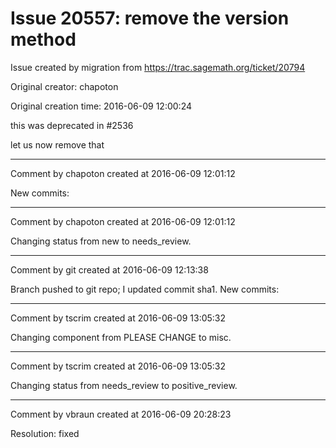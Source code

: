 # Issue 20557: remove the version method

Issue created by migration from https://trac.sagemath.org/ticket/20794

Original creator: chapoton

Original creation time: 2016-06-09 12:00:24

this was deprecated in #2536

let us now remove that


---

Comment by chapoton created at 2016-06-09 12:01:12

New commits:


---

Comment by chapoton created at 2016-06-09 12:01:12

Changing status from new to needs_review.


---

Comment by git created at 2016-06-09 12:13:38

Branch pushed to git repo; I updated commit sha1. New commits:


---

Comment by tscrim created at 2016-06-09 13:05:32

Changing component from PLEASE CHANGE to misc.


---

Comment by tscrim created at 2016-06-09 13:05:32

Changing status from needs_review to positive_review.


---

Comment by vbraun created at 2016-06-09 20:28:23

Resolution: fixed
